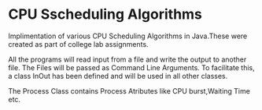 # CPU Sscheduling Algorithms
Implimentation of various CPU Scheduling Algorithms in Java.These were created as part of college lab assignments.

All the programs will read input from a file and write the output to another file. The Files will be passed as Command Line Arguments. To facilitate this, a class InOut has been defined and will be used in all other classes.
 
The Process Class contains Process Atributes like CPU burst,Waiting Time etc.